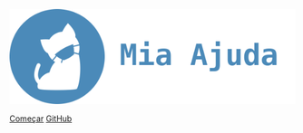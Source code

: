 ![logo](./assets/logo/miaAjudaLogo&Name.png)

[Começar](/README.md)
[GitHub](https://github.com/Requisitos-de-Software/2020.1-Mia-Ajuda)
